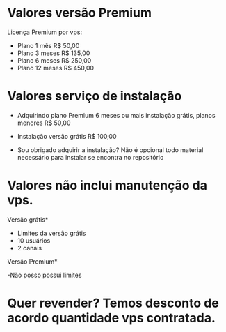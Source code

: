 # Valores versão Premium

Licença Premium por vps:

- Plano 1 mês R$ 50,00
- Plano 3 meses R$ 135,00
- Plano 6 meses R$ 250,00
- Plano 12 meses R$ 450,00

# Valores serviço de instalação

- Adquirindo plano Premium 6 meses ou mais instalação grátis, planos menores R$ 50,00

- Instalação versão grátis R$ 100,00

- Sou obrigado adquirir a instalação?
Não é opcional todo material necessário para instalar se encontra no repositório


# Valores não inclui manutenção da vps.

Versão grátis*

- Limites da versão grátis 
- 10 usuários
- 2 canais


Versão Premium*

-Não posso possui limites

# Quer revender? Temos desconto de acordo quantidade vps contratada.
